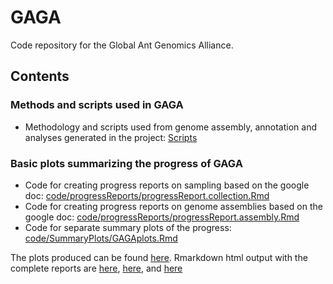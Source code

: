 # GAGA
Code repository for the Global Ant Genomics Alliance.

## Contents

### Methods and scripts used in GAGA
- Methodology and scripts used from genome assembly, annotation and analyses generated in the project: [Scripts](Scripts)

### Basic plots summarizing the progress of GAGA
- Code for creating progress reports on sampling based on the google doc: [code/progressReports/progressReport.collection.Rmd](code/progressReports/progressReport.collection.Rmd)
- Code for creating progress reports on genome assemblies based on the google doc: [code/progressReports/progressReport.assembly.Rmd](code/progressReports/progressReport.assembly.Rmd)
- Code for separate summary plots of the progress: [code/SummaryPlots/GAGAplots.Rmd](code/SummaryPlots/GAGAplots.Rmd)

The plots produced can be found [here](misc/plots/). Rmarkdown html output with the complete reports are [here](code/progressReports/progressReport.collection.html), [here](code/progressReports/progressReport.assembly.html), and [here](code/SummaryPlots/GAGAplots.html)
